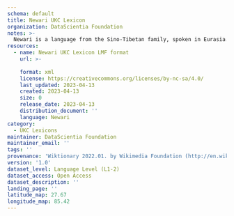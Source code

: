 ```yaml
---
schema: default
title: Newari UKC Lexicon
organization: DataScientia Foundation
notes: >-
  Newari is a language from the Sino-Tibetan family, spoken in Eurasia. The UKC Lexicon of Newari is represented as a lexico-semantic network. It consists of words, word senses, synsets, as well as sense-level and synset-level relationships.
resources:
  - name: Newari UKC Lexicon LMF format
    url: >-
      
    format: xml
    license: https://creativecommons.org/licenses/by-nc-sa/4.0/
    last_updated: 2023-04-13
    created: 2023-04-13
    size: 0
    release_date: 2023-04-13
    distribution_document: ''
    language: Newari
category:
  - UKC Lexicons
maintainer: DataScientia Foundation
maintainer_email: ''
tags: ''
provenance: 'Wiktionary 2022.01. by Wikimedia Foundation (http://en.wiktionary.org); CogNet 2.1 by Khuyagbaatar Batsuren, National University of Mongolia (http://cognet.ukc.disi.unitn.it); Princeton WordNet 2.1 by Princeton University (https://wordnet.princeton.edu)'
version: '1.0'
dataset_level: Language Level (L1-2)
dataset_access: Open Access
dataset_description: ''
landing_page: ''
latitude_map: 27.67
longitude_map: 85.42
---
```

